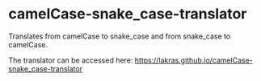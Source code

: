 # camelCase-snake_case-translator
Translates from camelCase to snake_case and from snake_case to camelCase.

The translator can be accessed here: https://lakras.github.io/camelCase-snake_case-translator